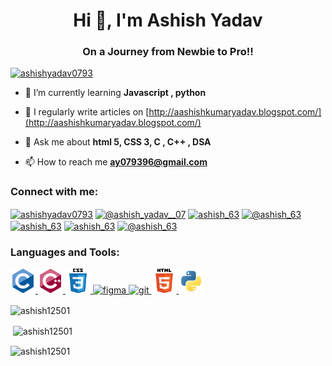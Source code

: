 <h1 align="center">Hi 👋, I'm Ashish Yadav</h1>
<h3 align="center">On a Journey from Newbie to Pro!!</h3>

<p align="left"> <a href="https://twitter.com/ashishyadav0793" target="blank"><img src="https://img.shields.io/twitter/follow/ashishyadav0793?logo=twitter&style=for-the-badge" alt="ashishyadav0793" /></a> </p>

- 🌱 I’m currently learning **Javascript , python**

- 📝 I regularly write articles on [http://aashishkumaryadav.blogspot.com/](http://aashishkumaryadav.blogspot.com/)

- 💬 Ask me about **html 5, CSS 3, C , C++ , DSA**

- 📫 How to reach me **ay079396@gmail.com**

<h3 align="left">Connect with me:</h3>
<p align="left">
<a href="https://twitter.com/ashishyadav0793" target="blank"><img align="center" src="https://raw.githubusercontent.com/rahuldkjain/github-profile-readme-generator/master/src/images/icons/Social/twitter.svg" alt="ashishyadav0793" height="30" width="40" /></a>
<a href="https://instagram.com/@ashish_yadav__07" target="blank"><img align="center" src="https://raw.githubusercontent.com/rahuldkjain/github-profile-readme-generator/master/src/images/icons/Social/instagram.svg" alt="@ashish_yadav__07" height="30" width="40" /></a>
<a href="https://www.codechef.com/users/ashish_63" target="blank"><img align="center" src="https://cdn.jsdelivr.net/npm/simple-icons@3.1.0/icons/codechef.svg" alt="ashish_63" height="30" width="40" /></a>
<a href="https://www.hackerrank.com/@ashish_63" target="blank"><img align="center" src="https://raw.githubusercontent.com/rahuldkjain/github-profile-readme-generator/master/src/images/icons/Social/hackerrank.svg" alt="@ashish_63" height="30" width="40" /></a>
<a href="https://codeforces.com/profile/ashish_63" target="blank"><img align="center" src="https://raw.githubusercontent.com/rahuldkjain/github-profile-readme-generator/master/src/images/icons/Social/codeforces.svg" alt="ashish_63" height="30" width="40" /></a>
<a href="https://www.leetcode.com/ashish_63" target="blank"><img align="center" src="https://raw.githubusercontent.com/rahuldkjain/github-profile-readme-generator/master/src/images/icons/Social/leet-code.svg" alt="ashish_63" height="30" width="40" /></a>
<a href="https://www.hackerearth.com/@ashish_63" target="blank"><img align="center" src="https://raw.githubusercontent.com/rahuldkjain/github-profile-readme-generator/master/src/images/icons/Social/hackerearth.svg" alt="@ashish_63" height="30" width="40" /></a>
</p>

<h3 align="left">Languages and Tools:</h3>
<p align="left"> <a href="https://www.cprogramming.com/" target="_blank" rel="noreferrer"> <img src="https://raw.githubusercontent.com/devicons/devicon/master/icons/c/c-original.svg" alt="c" width="40" height="40"/> </a> <a href="https://www.w3schools.com/cpp/" target="_blank" rel="noreferrer"> <img src="https://raw.githubusercontent.com/devicons/devicon/master/icons/cplusplus/cplusplus-original.svg" alt="cplusplus" width="40" height="40"/> </a> <a href="https://www.w3schools.com/css/" target="_blank" rel="noreferrer"> <img src="https://raw.githubusercontent.com/devicons/devicon/master/icons/css3/css3-original-wordmark.svg" alt="css3" width="40" height="40"/> </a> <a href="https://www.figma.com/" target="_blank" rel="noreferrer"> <img src="https://www.vectorlogo.zone/logos/figma/figma-icon.svg" alt="figma" width="40" height="40"/> </a> <a href="https://git-scm.com/" target="_blank" rel="noreferrer"> <img src="https://www.vectorlogo.zone/logos/git-scm/git-scm-icon.svg" alt="git" width="40" height="40"/> </a> <a href="https://www.w3.org/html/" target="_blank" rel="noreferrer"> <img src="https://raw.githubusercontent.com/devicons/devicon/master/icons/html5/html5-original-wordmark.svg" alt="html5" width="40" height="40"/> </a> <a href="https://www.python.org" target="_blank" rel="noreferrer"> <img src="https://raw.githubusercontent.com/devicons/devicon/master/icons/python/python-original.svg" alt="python" width="40" height="40"/> </a> </p>

<p><img align="center" src="https://github-readme-stats.vercel.app/api/top-langs?username=ashish12501&show_icons=true&locale=en&layout=compact" alt="ashish12501" /></p>

<p>&nbsp;<img align="center" src="https://github-readme-stats.vercel.app/api?username=ashish12501&show_icons=true&locale=en" alt="ashish12501" /></p>

<p><img align="center" src="https://github-readme-streak-stats.herokuapp.com/?user=ashish12501&" alt="ashish12501" /></p>


